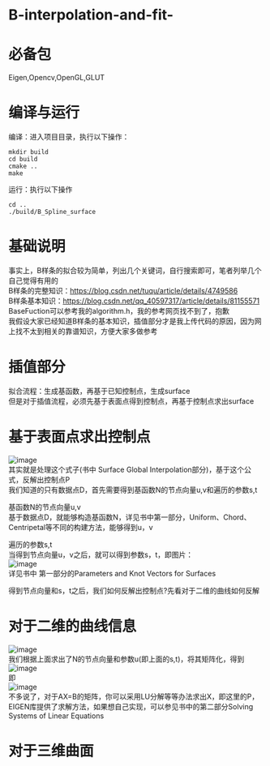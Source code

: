 # B-interpolation-and-fit-
必备包
==
Eigen,Opencv,OpenGL,GLUT  
    
      
编译与运行
==
编译：进入项目目录，执行以下操作：  
    
  ```
mkdir build  
cd build  
cmake ..  
make
  ```  
  运行：执行以下操作  
  ```
  cd ..
  ./build/B_Spline_surface  
  ```
基础说明  
==
事实上，B样条的拟合较为简单，列出几个关键词，自行搜索即可，笔者列举几个自己觉得有用的  
B样条的完整知识：https://blog.csdn.net/tuqu/article/details/4749586  
B样条基本知识：https://blog.csdn.net/qq_40597317/article/details/81155571  
BaseFuction可以参考我的algorithm.h，我的参考网页找不到了，抱歉  
我假设大家已经知道B样条的基本知识，插值部分才是我上传代码的原因，因为网上找不太到相关的靠谱知识，方便大家多做参考  

插值部分
==  
拟合流程：生成基函数，再基于已知控制点，生成surface  
但是对于插值流程，必须先基于表面点得到控制点，再基于控制点求出surface  

基于表面点求出控制点  
=  
![image](https://github.com/ZhouXiner/B-interpolation-and-fit-/blob/master/PIC/Screenshot%20from%202020-02-17%2013-51-34.png)  
其实就是处理这个式子(书中 Surface Global Interpolation部分)，基于这个公式，反解出控制点P  
我们知道的只有数据点D，首先需要得到基函数N的节点向量u,v和遍历的参数s,t  

基函数N的节点向量u,v  
基于数据点D，就能够构造基函数N，详见书中第一部分，Uniform、Chord、Centripetal等不同的构建方法，能够得到u，v  

遍历的参数s,t  
当得到节点向量u，v之后，就可以得到参数s，t，即图片：  
![image](https://github.com/ZhouXiner/B-interpolation-and-fit-/blob/master/PIC/Screenshot%20from%202020-02-17%2013-47-48.png)    
详见书中 第一部分的Parameters and Knot Vectors for Surfaces  

得到节点向量和s，t之后，我们如何反解出控制点?先看对于二维的曲线如何反解  

对于二维的曲线信息
=
![image](https://github.com/ZhouXiner/B-interpolation-and-fit-/blob/master/PIC/Screenshot%20from%202020-02-17%2013-50-29.png)  
我们根据上面求出了N的节点向量和参数u(即上面的s,t)，将其矩阵化，得到  
![image](https://github.com/ZhouXiner/B-interpolation-and-fit-/blob/master/PIC/Screenshot%20from%202020-02-17%2013-50-38.png)  
即  
![image](https://github.com/ZhouXiner/B-interpolation-and-fit-/blob/master/PIC/Screenshot%20from%202020-02-17%2013-50-57.png)  
不多说了，对于AX=B的矩阵，你可以采用LU分解等等办法求出X，即这里的P，EIGEN库提供了求解方法，如果想自己实现，可以参见书中的第二部分Solving Systems of Linear Equations  

对于三维曲面  
=  







